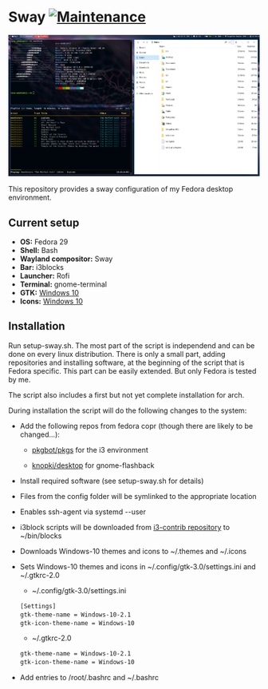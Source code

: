# Sway [![Maintenance](https://img.shields.io/maintenance/yes/2019.svg)]()

![First Rice](screen01.png)

This repository provides a sway configuration of my Fedora desktop environment.

## Current setup

* **OS:** Fedora 29
* **Shell:** Bash
* **Wayland compositor:** Sway
* **Bar:** i3blocks
* **Launcher:** Rofi
* **Terminal:** gnome-terminal
* **GTK:** [Windows 10](https://www.gnome-look.org/p/1013482/)
* **Icons:** [Windows 10](https://github.com/B00merang-Artwork/Windows-10)

## Installation

Run setup-sway.sh. The most part of the script is independend and can be done on every linux distribution. There is only a small part, adding repositories and installing software, at the beginning of the script that is Fedora specific. This part can be easily extended. But only Fedora is tested by me.

The script also includes a first but not yet complete installation for arch.

During installation the script will do the following changes to the system:

* Add the following repos from fedora copr (though there are likely to be changed...):

  * [pkgbot/pkgs](https://copr.fedorainfracloud.org/coprs/pkgbot/pkgs/) for the i3 environment

  * [knopki/desktop](https://copr.fedorainfracloud.org/coprs/knopki/desktop/) for gnome-flashback

* Install required software (see setup-sway.sh for details)

* Files from the config folder will be symlinked to the appropriate location

* Enables ssh-agent via systemd --user

* i3block scripts will be downloaded from [i3-contrib repository](https://github.com/vivien/i3blocks-contrib) to ~/bin/blocks

* Downloads Windows-10 themes and icons to ~/.themes and ~/.icons

* Sets Windows-10 themes and icons in ~/.config/gtk-3.0/settings.ini and ~/.gtkrc-2.0

  * ~/.config/gtk-3.0/settings.ini

  ```bash
  [Settings]
  gtk-theme-name = Windows-10-2.1
  gtk-icon-theme-name = Windows-10
  ```

  * ~/.gtkrc-2.0

  ```bash
  gtk-theme-name = Windows-10-2.1
  gtk-icon-theme-name = Windows-10
  ```

* Add entries to /root/.bashrc and ~/.bashrc
